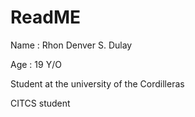 <h1>ReadME</h1>
<p>Name : Rhon Denver S. Dulay</p>
<p>Age : 19 Y/O</p>
<p>Student at the university of the Cordilleras</p>
<p>CITCS student</p>

